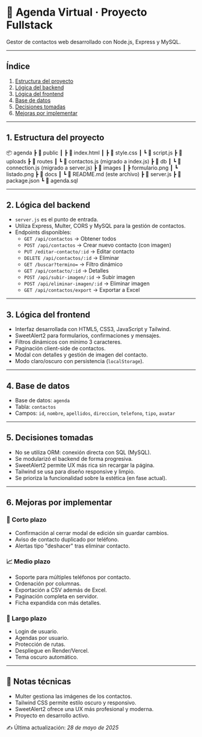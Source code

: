 # 📇 Agenda Virtual · Proyecto Fullstack

Gestor de contactos web desarrollado con Node.js, Express y MySQL.

---

## Índice
1. [Estructura del proyecto](#estructura-del-proyecto)
2. [Lógica del backend](#lógica-del-backend)
3. [Lógica del frontend](#lógica-del-frontend)
4. [Base de datos](#base-de-datos)
5. [Decisiones tomadas](#decisiones-tomadas)
6. [Mejoras por implementar](#mejoras-por-implementar)

---

## 1. Estructura del proyecto

📦 agenda
┣ 📂 public
┃ ┣ 📜 index.html
┃ ┣ 📜 style.css
┃ ┗ 📜 script.js
┣ 📂 uploads
┣ 📂 routes
┃ ┗ 📜 contactos.js (migrado a index.js)
┣ 📂 db
┃ ┗ 📜 connection.js (migrado a server.js)
┣ 📂 images
┃ ┣ formulario.png
┃ ┗ listado.png
┣ 📂 docs
┃ ┗ 📜 README.md (este archivo)
┣ 📜 server.js
┣ 📜 package.json
┗ 📜 agenda.sql


---

## 2. Lógica del backend

* `server.js` es el punto de entrada.
* Utiliza Express, Multer, CORS y MySQL para la gestión de contactos.
* Endpoints disponibles:
  - `GET /api/contactos` → Obtener todos
  - `POST /api/contactos` → Crear nuevo contacto (con imagen)
  - `PUT /editar-contacto/:id` → Editar contacto
  - `DELETE /api/contactos/:id` → Eliminar
  - `GET /buscar?termino=` → Filtro dinámico
  - `GET /api/contacto/:id` → Detalles
  - `POST /api/subir-imagen/:id` → Subir imagen
  - `POST /api/eliminar-imagen/:id` → Eliminar imagen
  - `GET /api/contactos/export` → Exportar a Excel

---

## 3. Lógica del frontend

* Interfaz desarrollada con HTML5, CSS3, JavaScript y Tailwind.
* SweetAlert2 para formularios, confirmaciones y mensajes.
* Filtros dinámicos con mínimo 3 caracteres.
* Paginación client-side de contactos.
* Modal con detalles y gestión de imagen del contacto.
* Modo claro/oscuro con persistencia (`localStorage`).

---

## 4. Base de datos

* Base de datos: `agenda`
* Tabla: `contactos`
* Campos: `id`, `nombre`, `apellidos`, `direccion`, `telefono`, `tipo`, `avatar`

---

## 5. Decisiones tomadas

* No se utiliza ORM: conexión directa con SQL (MySQL).
* Se modularizó el backend de forma progresiva.
* SweetAlert2 permite UX más rica sin recargar la página.
* Tailwind se usa para diseño responsive y limpio.
* Se prioriza la funcionalidad sobre la estética (en fase actual).

---

## 6. Mejoras por implementar

### 🧠 Corto plazo
- Confirmación al cerrar modal de edición sin guardar cambios.
- Aviso de contacto duplicado por teléfono.
- Alertas tipo "deshacer" tras eliminar contacto.

### 📈 Medio plazo
- Soporte para múltiples teléfonos por contacto.
- Ordenación por columnas.
- Exportación a CSV además de Excel.
- Paginación completa en servidor.
- Ficha expandida con más detalles.

### 🔐 Largo plazo
- Login de usuario.
- Agendas por usuario.
- Protección de rutas.
- Despliegue en Render/Vercel.
- Tema oscuro automático.

---

## 📌 Notas técnicas

* Multer gestiona las imágenes de los contactos.
* Tailwind CSS permite estilo oscuro y responsivo.
* SweetAlert2 ofrece una UX más profesional y moderna.
* Proyecto en desarrollo activo.

✍️ Última actualización: *28 de mayo de 2025*
